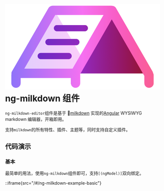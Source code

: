 # ![Logo](../../../assets/milkdownLogo.png "ng-milkdown") ng-milkdown 组件

`ng-milkdown-editor`组件是基于 🍼[milkdown](https://milkdown.dev) 实现的[Angular](https://angular.dev/) WYSIWYG markdown 编辑器，开箱即用。

支持`milkdown`的所有特性、插件、主题等，同时支持自定义插件。

## 代码演示

### 基本

最简单的用法，使用`ng-milkdown`组件即可，支持`[(ngModel)]`双向绑定。

::iframe{src="/#/ng-milkdown-example-basic"}
